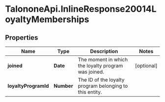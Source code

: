 # TalononeApi.InlineResponse20014LoyaltyMemberships

## Properties
Name | Type | Description | Notes
------------ | ------------- | ------------- | -------------
**joined** | **Date** | The moment in which the loyalty program was joined. | [optional] 
**loyaltyProgramId** | **Number** | The ID of the loyalty program belonging to this entity. | 



